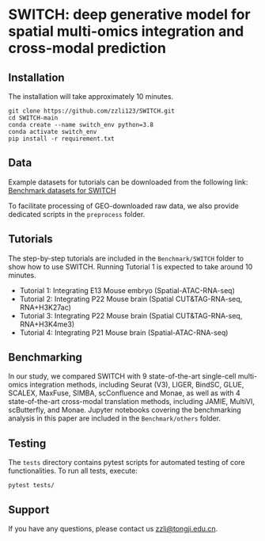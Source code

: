 # SWITCH: deep generative model for spatial multi-omics integration and cross-modal prediction

## Installation
The installation will take approximately 10 minutes.
```
git clone https://github.com/zzli123/SWITCH.git
cd SWITCH-main
conda create --name switch_env python=3.8
conda activate switch_env
pip install -r requirement.txt
```

## Data
Example datasets for tutorials can be downloaded from the following link: [Benchmark datasets for SWITCH](https://zenodo.org/records/15602076)

To facilitate processing of GEO-downloaded raw data, we also provide dedicated scripts in the `preprocess` folder.

## Tutorials
The step-by-step tutorials are included in the `Benchmark/SWITCH` folder to show how to use SWITCH.  Running Tutorial 1 is expected to take around 10 minutes.

- Tutorial 1: Integrating E13 Mouse embryo (Spatial-ATAC-RNA-seq)
- Tutorial 2: Integrating P22 Mouse brain (Spatial CUT&TAG-RNA-seq, RNA+H3K27ac)
- Tutorial 3: Integrating P22 Mouse brain (Spatial CUT&TAG-RNA-seq, RNA+H3K4me3)
- Tutorial 4: Integrating P21 Mouse brain (Spatial-ATAC-RNA-seq)

## Benchmarking
In our study, we compared SWITCH with 9 state-of-the-art single-cell multi-omics integration methods, including Seurat (V3), LIGER, BindSC, GLUE, SCALEX, MaxFuse, SIMBA, scConfluence and Monae, as well as with 4 state-of-the-art cross-modal translation methods, including JAMIE, MultiVI, scButterfly, and Monae. Jupyter notebooks covering the benchmarking analysis in this paper are included in the `Benchmark/others` folder.

## Testing
The `tests` directory contains pytest scripts for automated testing of core functionalities. To run all tests, execute:
```
pytest tests/
```

## Support
If you have any questions, please contact us [zzli@tongji.edu.cn](mailto:zzli@tongji.edu.cn).
